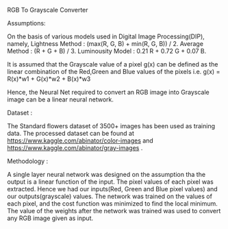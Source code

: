 RGB To Grayscale Converter

Assumptions:

On the basis of various models used in Digital Image Processing(DIP), namely,
Lightness Method : (max(R, G, B) + min(R, G, B)) / 2.
Average Method : (R + G + B) / 3.
Luminousity Model : 0.21 R + 0.72 G + 0.07 B.

It is assumed that the Grayscale value of a pixel g(x) can be defined as the linear combination of the Red,Green and Blue values of the pixels
i.e.   g(x) = R(x)*w1 + G(x)*w2 + B(x)*w3

Hence, the Neural Net required to convert an RGB image into Grayscale image can be a linear neural network.

Dataset :

The Standard flowers dataset of 3500+ images has been used as training data. The processed dataset can be found at 
https://www.kaggle.com/abinator/color-images and https://www.kaggle.com/abinator/gray-images .

Methodology :

A single layer neural network was designed on the assumption tha the output is a linear function of the input. The pixel values of each pixel was extracted. Hence we had our inputs(Red, Green and Blue pixel values) and our outputs(grayscale) values. The network was trained on the values of each pixel, and the cost function was minimized to find the local minimum. The value of the weights after the network was trained was used to convert any RGB image given as input.  

